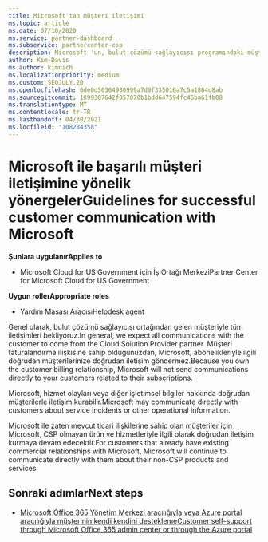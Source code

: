 ```yaml
---
title: Microsoft'tan müşteri iletişimi
ms.topic: article
ms.date: 07/10/2020
ms.service: partner-dashboard
ms.subservice: partnercenter-csp
description: Microsoft 'un, bulut çözümü sağlayıcısı programındaki müşteriler ve iş ortakları arasında müşteri iletişimlerinin nasıl gerçekleşmesini beklediğini öğrenin.
author: Kim-Davis
ms.author: kimnich
ms.localizationpriority: medium
ms.custom: SEOJULY.20
ms.openlocfilehash: 6de0d50364930999a7d0f335016a7c5a1864d8ab
ms.sourcegitcommit: 1899307642f057070b1bdd647594fc46ba61fb08
ms.translationtype: MT
ms.contentlocale: tr-TR
ms.lasthandoff: 04/30/2021
ms.locfileid: "108284358"
---
```

# <a name="guidelines-for-successful-customer-communication-with-microsoft"></a><span data-ttu-id="b6fd7-103">Microsoft ile başarılı müşteri iletişimine yönelik yönergeler</span><span class="sxs-lookup"><span data-stu-id="b6fd7-103">Guidelines for successful customer communication with Microsoft</span></span>

<span data-ttu-id="b6fd7-104">**Şunlara uygulanır**</span><span class="sxs-lookup"><span data-stu-id="b6fd7-104">**Applies to**</span></span>

- <span data-ttu-id="b6fd7-105">Microsoft Cloud for US Government için İş Ortağı Merkezi</span><span class="sxs-lookup"><span data-stu-id="b6fd7-105">Partner Center for Microsoft Cloud for US Government</span></span>

<span data-ttu-id="b6fd7-106">**Uygun roller**</span><span class="sxs-lookup"><span data-stu-id="b6fd7-106">**Appropriate roles**</span></span>

- <span data-ttu-id="b6fd7-107">Yardım Masası Aracısı</span><span class="sxs-lookup"><span data-stu-id="b6fd7-107">Helpdesk agent</span></span>

<span data-ttu-id="b6fd7-108">Genel olarak, bulut çözümü sağlayıcısı ortağından gelen müşteriyle tüm iletişimleri bekliyoruz.</span><span class="sxs-lookup"><span data-stu-id="b6fd7-108">In general, we expect all communications with the customer to come from the Cloud Solution Provider partner.</span></span> <span data-ttu-id="b6fd7-109">Müşteri faturalandırma ilişkisine sahip olduğunuzdan, Microsoft, abonelikleriyle ilgili doğrudan müşterilerinize doğrudan iletişim göndermez.</span><span class="sxs-lookup"><span data-stu-id="b6fd7-109">Because you own the customer billing relationship, Microsoft will not send communications directly to your customers related to their subscriptions.</span></span>

<span data-ttu-id="b6fd7-110">Microsoft, hizmet olayları veya diğer işletimsel bilgiler hakkında doğrudan müşterilerle iletişim kurabilir.</span><span class="sxs-lookup"><span data-stu-id="b6fd7-110">Microsoft may communicate directly with customers about service incidents or other operational information.</span></span>

<span data-ttu-id="b6fd7-111">Microsoft ile zaten mevcut ticari ilişkilerine sahip olan müşteriler için Microsoft, CSP olmayan ürün ve hizmetleriyle ilgili olarak doğrudan iletişim kurmaya devam edecektir.</span><span class="sxs-lookup"><span data-stu-id="b6fd7-111">For customers that already have existing commercial relationships with Microsoft, Microsoft will continue to communicate directly with them about their non-CSP products and services.</span></span>

## <a name="next-steps"></a><span data-ttu-id="b6fd7-112">Sonraki adımlar</span><span class="sxs-lookup"><span data-stu-id="b6fd7-112">Next steps</span></span>

- [<span data-ttu-id="b6fd7-113">Microsoft Office 365 Yönetim Merkezi aracılığıyla veya Azure portal aracılığıyla müşterinin kendi kendini destekleme</span><span class="sxs-lookup"><span data-stu-id="b6fd7-113">Customer self-support through Microsoft Office 365 admin center or through the Azure portal</span></span>](customer-self-support.md)